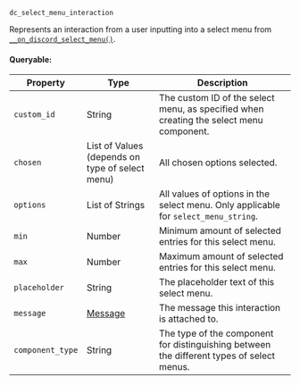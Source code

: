 `dc_select_menu_interaction`

Represents an interaction from a user inputting into a select menu from [`__on_discord_select_menu()`](/events/discord-select-menu.md).

#### Queryable:

| Property             | Type                                            | Description                                                                                                             |
|----------------------|-------------------------------------------------|-------------------------------------------------------------------------------------------------------------------------|
| `custom_id`          | String                                          | The custom ID of the select menu, as specified when creating the select menu component.                                 |
| `chosen`             | List of Values (depends on type of select menu) | All chosen options selected.                                                                                            |
| `options`            | List of Strings                                 | All values of options in the select menu. Only applicable for `select_menu_string`.                                     |
| `min`                | Number                                          | Minimum amount of selected entries for this select menu.                                                                |
| `max`                | Number                                          | Maximum amount of selected entries for this select menu.                                                                |
| `placeholder`        | String                                          | The placeholder text of this select menu.                                                                               |
| `message`            | [Message](/values/message.md)                   | The message this interaction is attached to.                                                                            |
| `component_type`     | String                                          | The type of the component for distinguishing between the different types of select menus.                               |
